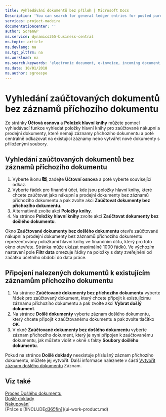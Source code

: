 ```yaml
---
title: Vyhledávání dokumentů bez příloh | Microsoft Docs
Description: 'You can search for general ledger entries for posted purchase and sales documents that do not have incoming electronic documents, such as imported invoices.'
services: project-madeira
documentationcenter: ''
author: SorenGP
ms.service: dynamics365-business-central
ms.topic: article
ms.devlang: na
ms.tgt_pltfrm: na
ms.workload: na
ms.search.keywords: 'electronic document, e-invoice, incoming document, OCR, ecommerce, document exchange, import invoice'
ms.date: 10/01/2018
ms.author: sgroespe
---
```

# <a name="find-posted-documents-without-incoming-document-records"></a>Vyhledání zaúčtovaných dokumentů bez záznamů příchozího dokumentu
Ze stránky **Účtová osnova** a **Položek hlavní knihy** můžete pomocí vyhledávací funkce vyhledat položky hlavní knihy pro zaúčtované nákupní a prodejní dokumenty, které nemají záznamy příchozího dokumentu a poté centrálně odkazovat na existující záznamy nebo vytvářet nové dokumenty s přiloženými soubory.

## <a name="to-find-posted-documents-without-incoming-document-records"></a>Vyhledání zaúčtovaných dokumentů bez záznamů příchozího dokumentu
1. Vyberte ikonu ![Žárovky, která otevře funkci Řekněte mi](media/ui-search/search_small.png "Řekněte mi, co chcete dělat"), zadejte **Účtovní osnova** a poté vyberte související odkaz.
2. Vyberte řádek pro finanční účet, kde jsou položky hlavní knihy, které chcete zaúčtovat jako nákupní a prodejní dokumenty bez záznamů příchozího dokumentu a pak zvolte akci **Zaúčtovat dokumenty bez příchozího dokumentu**.
3. Alternativně zvolte akci **Položky knihy**.
4. Na stránce **Položky hlavní knihy** zvolte akci **Zaúčtovat dokumenty bez došlého dokumentu**.

Okno **Zaúčtované dokumenty bez došlého dokumentu** otevře zaúčtované nákupní a prodejní dokumenty bez záznamů příchozího dokumentu reprezentovány položkami hlavní knihy ve finančním účtu, který pro toto okno otevřete. Stránka může ukázat maximálně 1000 řádků. Ve výchozím nastavení pole **Filtr data** omezuje řádky na položky s daty zveřejnění od začátku účetního období do data práce.

## <a name="to-connect-found-documents-to-existing-incoming-document-records"></a>Připojení nalezených dokumentů k existujícím záznamům příchozího dokumentu
1. Na stránce **Zaúčtované dokumenty bez příchozího dokumentu** vyberte řádek pro zaúčtovaný dokument, který chcete připojit k existujícímu záznamu příchozího dokumentu a pak zvolte akci **Vybrat došlý dokument**.
2. Na stránce **Došlé dokumenty** vyberte záznam došlého dokumentu, který chcete připojit k zaúčtovanému dokumentu a pak zvolte tlačítko **OK**.
3. V okně **Zaúčtované dokumenty bez došlého dokumentu** vyberte záznam příchozího dokument, který je nyní připojen k zaúčtovanému dokumentu, jak můžete vidět v okně s fakty **Soubory došlého dokumentu**.

Pokud na stránce **Došlé doklady** neexistuje příslušný záznam příchozího dokumentu, můžete jej vytvořit. Další informace naleznete v části [Vytvořit záznam došlého dokumentu](across-how-create-income-document-records.md) Záznam.

## <a name="see-also"></a>Viz také
[Proces Došlého dokumentu](across-process-income-documents.md)  
[Došlé doklady](across-income-documents.md)  
[Nakupování](purchasing-manage-purchasing.md)  
[Práce s [!INCLUDE[d365fin](includes/d365fin_md.md)]](ui-work-product.md)
